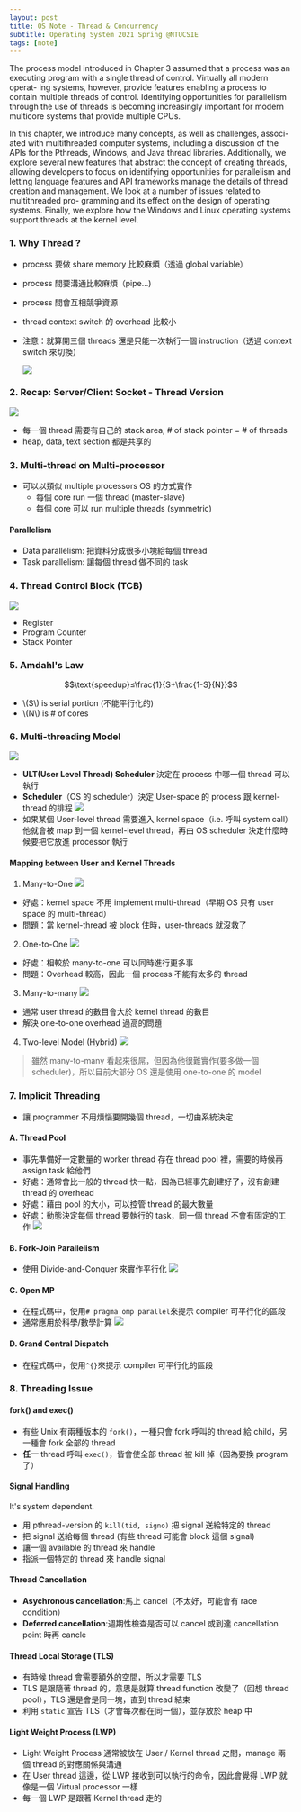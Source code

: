 ```yaml
---
layout: post
title: OS Note - Thread & Concurrency
subtitle: Operating System 2021 Spring @NTUCSIE
tags: [note]
---
```


The process model introduced in Chapter 3 assumed that a process was an executing program with a single thread of control. Virtually all modern operat- ing systems, however, provide features enabling a process to contain multiple threads of control. Identifying opportunities for parallelism through the use of threads is becoming increasingly important for modern multicore systems that provide multiple CPUs.

In this chapter, we introduce many concepts, as well as challenges, associ- ated with multithreaded computer systems, including a discussion of the APIs for the Pthreads, Windows, and Java thread libraries. Additionally, we explore several new features that abstract the concept of creating threads, allowing developers to focus on identifying opportunities for parallelism and letting language features and API frameworks manage the details of thread creation and management. We look at a number of issues related to multithreaded pro- gramming and its effect on the design of operating systems. Finally, we explore how the Windows and Linux operating systems support threads at the kernel level.

### 1. Why Thread ?

- process 要做 share memory 比較麻煩（透過 global variable）
- process 間要溝通比較麻煩（pipe...)
- process 間會互相競爭資源
- thread context switch 的 overhead 比較小
- 注意：就算開三個 threads 還是只能一次執行一個 instruction（透過 context switch 來切換）

  ![](https://i.imgur.com/VIdLbJR.png)

### 2. Recap: Server/Client Socket - Thread Version

![](https://i.imgur.com/5t6GcwA.png)

- 每一個 thread 需要有自己的 stack area, # of stack pointer = # of threads
- heap, data, text section 都是共享的

### 3. Multi-thread on Multi-processor

- 可以以類似 multiple processors OS 的方式實作
  - 每個 core run 一個 thread (master-slave)
  - 每個 core 可以 run multiple threads (symmetric)

#### Parallelism

- Data parallelism: 把資料分成很多小塊給每個 thread
- Task parallelism: 讓每個 thread 做不同的 task

### 4. Thread Control Block (TCB)

![](https://i.imgur.com/qDOgKPM.png)

- Register
- Program Counter
- Stack Pointer

### 5. Amdahl's Law

$$\text{speedup}≤\frac{1}{S+\frac{1-S}{N}}$$

- \\(S\\) is serial portion (不能平行化的)
- \\(N\\) is # of cores

### 6. Multi-threading Model

![](https://i.imgur.com/O3HOQvA.png)

- **ULT(User Level Thread) Scheduler** 決定在 process 中哪一個 thread 可以執行
- **Scheduler**（OS 的 scheduler）決定 User-space 的 process 跟 kernel-thread 的排程
  ![](https://i.imgur.com/6n8wwvz.png)
- 如果某個 User-level thread 需要進入 kernel space（i.e. 呼叫 system call）他就會被 map 到一個 kernel-level thread，再由 OS scheduler 決定什麼時候要把它放進 processor 執行

#### Mapping between User and Kernel Threads

1. Many-to-One
   ![](https://i.imgur.com/fCUqPP4.png)

- 好處：kernel space 不用 implement multi-thread（早期 OS 只有 user space 的 multi-thread）
- 問題：當 kernel-thread 被 block 住時，user-threads 就沒救了

2. One-to-One
   ![](https://i.imgur.com/iivWXTS.png)

- 好處：相較於 many-to-one 可以同時進行更多事
- 問題：Overhead 較高，因此一個 process 不能有太多的 thread

3. Many-to-many
   ![](https://i.imgur.com/RBK6kGq.png)

- 通常 user thread 的數目會大於 kernel thread 的數目
- 解決 one-to-one overhead 過高的問題

4. Two-level Model (Hybrid)
   ![](https://i.imgur.com/I9sqJRT.png)

> 雖然 many-to-many 看起來很屌，但因為他很難實作(要多做一個 scheduler)，所以目前大部分 OS 還是使用 one-to-one 的 model

### 7. Implicit Threading

- 讓 programmer 不用煩惱要開幾個 thread，一切由系統決定

#### A. Thread Pool

- 事先準備好一定數量的 worker thread 存在 thread pool 裡，需要的時候再 assign task 給他們
- 好處：通常會比一般的 thread 快一點，因為已經事先創建好了，沒有創建 thread 的 overhead
- 好處：藉由 pool 的大小，可以控管 thread 的最大數量
- 好處：動態決定每個 thread 要執行的 task，同一個 thread 不會有固定的工作
  ![](https://i.imgur.com/2yXmTdL.png)

#### B. Fork-Join Parallelism

- 使用 Divide-and-Conquer 來實作平行化
  ![](https://i.imgur.com/CFVacwt.png)

#### C. Open MP

- 在程式碼中，使用`# pragma omp parallel`來提示 compiler 可平行化的區段
- 通常應用於科學/數學計算
  ![](https://i.imgur.com/OTWtgfZ.png)

#### D. Grand Central Dispatch

- 在程式碼中，使用`^{}`來提示 compiler 可平行化的區段

### 8. Threading Issue

#### fork() and exec()

- 有些 Unix 有兩種版本的 `fork()`，一種只會 fork 呼叫的 thread 給 child，另一種會 fork 全部的 thread
- **任一** thread 呼叫 `exec()`，皆會使全部 thread 被 kill 掉（因為要換 program 了）

#### Signal Handling

It's system dependent.

- 用 pthread-version 的 `kill(tid, signo)` 把 signal 送給特定的 thread
- 把 signal 送給每個 thread (有些 thread 可能會 block 這個 signal)
- 讓一個 available 的 thread 來 handle
- 指派一個特定的 thread 來 handle signal

#### Thread Cancellation

- **Asychronous cancellation**:馬上 cancel（不太好，可能會有 race condition）
- **Deferred cancellation**:週期性檢查是否可以 cancel 或到達 cancellation point 時再 cancle

#### Thread Local Storage (TLS)

- 有時候 thread 會需要額外的空間，所以才需要 TLS
- TLS 是跟隨著 thread 的，意思是就算 thread function 改變了（回想 thread pool），TLS 還是會是同一塊，直到 thread 結束
- 利用 `static` 宣告 TLS（才會每次都在同一個），並存放於 heap 中

#### Light Weight Process (LWP)

- Light Weight Process 通常被放在 User / Kernel thread 之間，manage 兩個 thread 的對應關係與溝通
- 在 User thread 這邊，從 LWP 接收到可以執行的命令，因此會覺得 LWP 就像是一個 Virtual processor 一樣
- 每一個 LWP 是跟著 Kernel thread 走的
